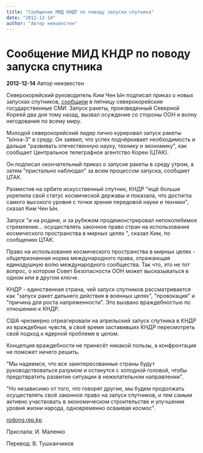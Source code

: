 ```yaml
---
title: "Сообщение МИД КНДР по поводу запуска спутника"
date: "2012-12-14"
author: "Автор неизвестен"
---
```


# Сообщение МИД КНДР по поводу запуска спутника

**2012-12-14** Автор неизвестен

Северокорейский руководитель Ким Чен Ын подписал приказ о новых запусках спутников, [сообщили](http://www.iol.co.za/news/world/n-korean-leader-wants-more-rocket-launches-1.1440899#.UMo-FOSpAbA) в пятницу северокорейские государственные СМИ. Запуск ракеты, произведенный Северной Кореей два дня тому назад, вызвал осуждение со стороны ООН и волну негодования по всему миру.

Молодой северокорейский лидер лично курировал запуск ракеты "Ынха-3" в среду. Он заявил, что успех подчёркивает необходимость и дальше "развивать отечественную науку, технику и экономику", как сообщает Центральное телеграфное агентство Кореи (ЦТАК).

Он подписал окончательный приказ о запуске ракеты в среду утром, а затем "пристально наблюдал" за всем процессом запуска, сообщает ЦТАК.

Разместив на орбите искусственный спутник, КНДР "ещё больше укрепила свой статус космической державы и показала, что достигла самого высокого уровня с точки зрения передовой науки и техники", сказал Ким Чен Ын.

Запуск "и на родине, и за рубежом продемонстрировал непоколебимое стремление... осуществлять законное право стран на использование космического пространства в мирных целях ", сказал Ким, по сообщению ЦТАК.

Право на использование космического пространства в мирных целях - общепризнанная норма международного права, отражающая единодушную волю международного сообщества. Так что, это не тот вопрос, о котором Совет Безопасности ООН может высказываться в одном или в другом ключе.

КНДР - единственная страна, чей запуск спутников рассматривается как "запуск ракет дальнего действия в военных целях", "провокация" и "причина для роста напряженности". Это вызвано враждебностью по отношению к КНДР.

США чрезмерно отреагировали на апрельский запуск спутника в КНДР из враждебных чувств, в своё время заставивших КНДР пересмотреть свой подход к ядерной проблеме в целом.

Концепция враждебности не принесёт никакой пользы, а конфронтация не поможет ничего решить.

"Мы надеемся, что все заинтересованные страны будут руководствоваться разумом и останутся с холодной головой, чтобы предотвратить развитие ситуации в нежелательном направлении".

"Но независимо от того, что говорят другие, мы будем продолжать осуществлять своё законное право на запуск спутников, и тем самым активно участвовать в экономическом строительстве и улучшении уровня жизни народа, одновременно осваивая космос".

[rodong.rep.kp](http://www.rodong.rep.kp/InterEn/index.php?strPageID=SF01_02_01&newsID=2012-12-13-0009)

Прислала: И. Маленко

Перевод: В. Тушканчиков